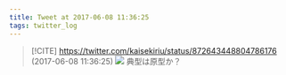 ```yaml
---
title: Tweet at 2017-06-08 11:36:25
tags: twitter_log
---
```


> [!CITE] https://twitter.com/kaisekiriu/status/872643448804786176 (2017-06-08 11:36:25)
> ![](https://twitter.com/kaisekiriu/status/872643448804786176)
> 典型は原型か？
